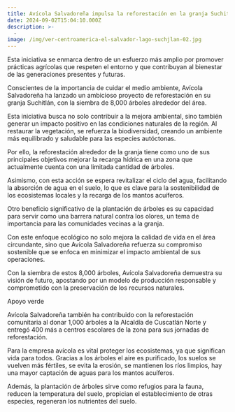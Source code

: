 ```yaml
---
title: Avícola Salvadoreña impulsa la reforestación en la granja Suchitlán.
date: 2024-09-02T15:04:10.000Z
description: >-
  -
image: /img/ver-centroamerica-el-salvador-lago-suchjlan-02.jpg
---
```


Esta iniciativa se enmarca dentro de un esfuerzo más amplio por promover prácticas agrícolas que respeten el entorno y que contribuyan al bienestar de las generaciones presentes y futuras.

Conscientes de la importancia de cuidar el medio ambiente, Avícola Salvadoreña ha lanzado un ambicioso proyecto de reforestación en su granja Suchitlán, con la siembra de 8,000 árboles alrededor del área. 

Esta iniciativa busca no solo contribuir a la mejora ambiental, sino también generar un impacto positivo en las condiciones naturales de la región. Al restaurar la vegetación, se refuerza la biodiversidad, creando un ambiente más equilibrado y saludable para las especies autóctonas.

Por ello, la reforestación alrededor de la granja tiene como uno de sus principales objetivos mejorar la recarga hídrica en una zona que actualmente cuenta con una limitada cantidad de árboles. 

Asimismo, con esta acción se espera revitalizar el ciclo del agua, facilitando la absorción de agua en el suelo, lo que es clave para la sostenibilidad de los ecosistemas locales y la recarga de los mantos acuíferos.

Otro beneficio significativo de la plantación de árboles es su capacidad para servir como una barrera natural contra los olores, un tema de importancia para las comunidades vecinas a la granja. 

Con este enfoque ecológico no solo mejora la calidad de vida en el área circundante, sino que Avícola Salvadoreña refuerza su compromiso sostenible que se enfoca en minimizar el impacto ambiental de sus operaciones.

Con la siembra de estos 8,000 árboles, Avícola Salvadoreña demuestra su visión de futuro, apostando por un modelo de producción responsable y comprometido con la preservación de los recursos naturales.

Apoyo verde

Avícola Salvadoreña también ha contribuido con la reforestación comunitaria al donar 1,000 árboles a la Alcaldía de Cuscatlán Norte y entregó 400 más a centros escolares de la zona para sus jornadas de reforestación.

Para la empresa avícola es vital proteger los ecosistemas, ya que significan vida para todos. Gracias a los árboles el aire es purificado, los suelos se vuelven más fértiles, se evita la erosión, se mantienen los ríos limpios, hay una mayor captación de aguas para los mantos acuíferos.

Además, la plantación de árboles sirve como refugios para la fauna, reducen la temperatura del suelo, propician el establecimiento de otras especies, regeneran los nutrientes del suelo.
